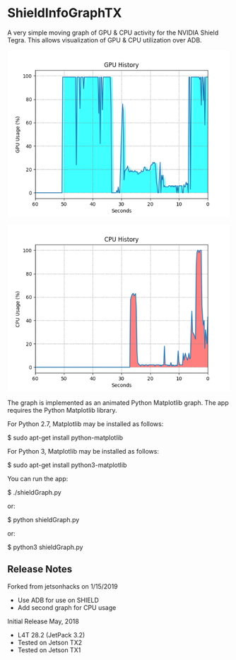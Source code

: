 # ShieldInfoGraphTX
A very simple moving graph of GPU & CPU activity for the NVIDIA Shield Tegra. This allows visualization of GPU & CPU utilization over ADB.

![GPU Activity Window](https://github.com/chris-piekarski/gpuGraphTX/blob/master/gpuGraph.png)  

![CPU Activity Window](https://github.com/chris-piekarski/gpuGraphTX/blob/master/cpuGraph.png)


The graph is implemented as an animated Python Matplotlib graph. The app requires the Python Matplotlib library.

For Python 2.7, Matplotlib may be installed as follows:

$ sudo apt-get install python-matplotlib

For Python 3, Matplotlib may be installed as follows:

$ sudo apt-get install python3-matplotlib

You can run the app:

$ ./shieldGraph.py

or:

$ python shieldGraph.py

or:

$ python3 shieldGraph.py

<h2>Release Notes</h2>

Forked from jetsonhacks on 1/15/2019
* Use ADB for use on SHIELD
* Add second graph for CPU usage

Initial Release May, 2018
* L4T 28.2 (JetPack 3.2)
* Tested on Jetson TX2
* Tested on Jetson TX1

